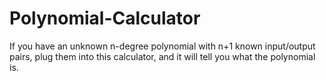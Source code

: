 # Polynomial-Calculator
If you have an unknown n-degree polynomial with n+1 known input/output pairs, plug them into this calculator, and it will tell you what the polynomial is.
